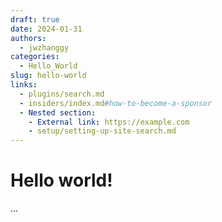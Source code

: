```yaml
---
draft: true 
date: 2024-01-31 
authors:
  - jwzhanggy
categories:
  - Hello_World
slug: hello-world
links:
  - plugins/search.md
  - insiders/index.md#how-to-become-a-sponsor
  - Nested section:
    - External link: https://example.com
    - setup/setting-up-site-search.md
---
```


# Hello world!
...